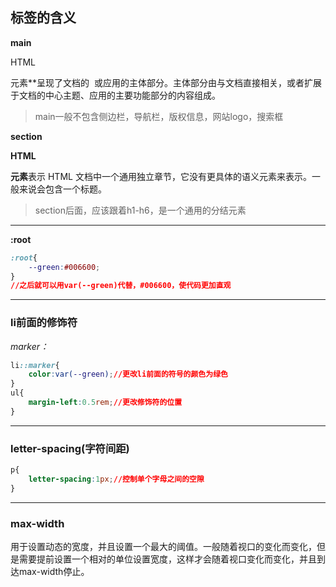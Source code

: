 ## 标签的含义

**main**

HTML <main>元素**呈现了文档的 [<body>](https://developer.mozilla.org/zh-CN/docs/Web/HTML/Element/body) 或应用的主体部分。主体部分由与文档直接相关，或者扩展于文档的中心主题、应用的主要功能部分的内容组成。

> main一般不包含侧边栏，导航栏，版权信息，网站logo，搜索框

**section**

**HTML <section> 元素**表示 HTML 文档中一个通用独立章节，它没有更具体的语义元素来表示。一般来说会包含一个标题。

> section后面，应该跟着h1-h6，是一个通用的分结元素

---

**:root**

```css
:root{
    --green:#006600;
}
//之后就可以用var(--green)代替，#006600，使代码更加直观
```

---

### li前面的修饰符

*marker：* 

```css
li::marker{
    color:var(--green);//更改li前面的符号的颜色为绿色
}
ul{
    margin-left:0.5rem;//更改修饰符的位置
}
```

---

### letter-spacing(字符间距)

```css
p{
    letter-spacing:1px;//控制单个字母之间的空隙
}
```

---

### max-width

用于设置动态的宽度，并且设置一个最大的阈值。一般随着视口的变化而变化，但是需要提前设置一个相对的单位设置宽度，这样才会随着视口变化而变化，并且到达max-width停止。


